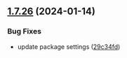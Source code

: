 ## [1.7.26](https://github.com/ExpediaGroup/spec-transformer/compare/v1.7.25...v1.7.26) (2024-01-14)


### Bug Fixes

* update package settings ([29c34fd](https://github.com/ExpediaGroup/spec-transformer/commit/29c34fd3fa92d8bc72b524b74eada13732f32146))
